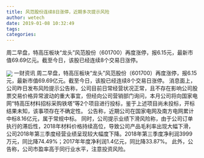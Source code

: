 ```yaml
---
title: 风范股份连续8日涨停，近期多次提示风险
author: wetech
date: 2019-01-08 10:32:49
tags: 
categories: 
---
```

周二早盘，特高压板块“龙头”风范股份（601700）再度涨停，报6.15元，最新市值69.69亿元。截至今日，该股已经连续8个交易日涨停。
<!-- more -->
<img align="center" border="0" src="https://imgcdn.yicai.com/uppics/images/2019/01/39881431c364f53d3450078dac87678a.jpg" />
一财资讯
周二早盘，特高压板块“龙头”风范股份（601700）再度涨停，报6.15元，最新市值69.69亿元。截至今日，该股已经连续8个交易日涨停。
消息面上，公司昨日发布风险提示公告称，公司目前日常经营状况正常，且不存在影响公司股票交易价格异常波动的重大事宜，但经向公司营销部门询问，本月公司将向国家电网“特高压材料招标采购铁塔”等2个项目进行投标，鉴于上述项目尚未投标，开标结果未知，该事项存在不确定性。
公告称，近期公司在国家电网及南方电网累计中标8.16亿元，属于常规中标。
同时，公司提示业绩下滑风险称，由于公司订单执行的滞后性，2018年材料价格持续高位，导致公司产品毛利率出现大幅下滑，公司2018年第三季度经营业绩呈现较大幅度下降。2018年第三季度净利润3999万元，同比降74.49%；2017年年度净利润1.4亿元，同比降33.87%。
此外，公告称，公司市盈率高于同行业水平，注意投资风险。 
 
 
